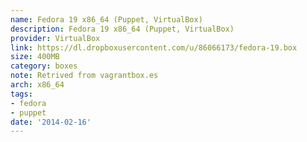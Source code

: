 ```yaml
---
name: Fedora 19 x86_64 (Puppet, VirtualBox)
description: Fedora 19 x86_64 (Puppet, VirtualBox)
provider: VirtualBox
link: https://dl.dropboxusercontent.com/u/86066173/fedora-19.box
size: 400MB
category: boxes
note: Retrived from vagrantbox.es
arch: x86_64
tags:
- fedora
- puppet
date: '2014-02-16'
---
```

